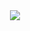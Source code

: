 <div id="header" align="center">
  <img src="[https://i.pinimg.com/736x/66/cd/3a/66cd3a4cfce5ee812fed3711bbfb7c55.jpg](https://i.pinimg.com/736x/7d/2e/c9/7d2ec9b5e9cb34dd0948fa4491564210.jpg)"/>
</div>

<!--
**angelsalwayscry/angelsalwayscry** is a ✨ _special_ ✨ repository because its `README.md` (this file) appears on your GitHub profile.

Here are some ideas to get you started:

- 🔭 I’m currently working on ...
- 🌱 I’m currently learning ...
- 👯 I’m looking to collaborate on ...
- 🤔 I’m looking for help with ...
- 💬 Ask me about ...
- 📫 How to reach me: ...
- 😄 Pronouns: ...
- ⚡ Fun fact: ...
-->
